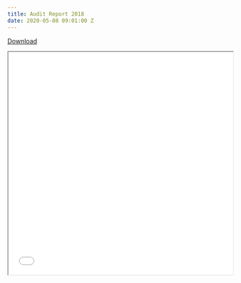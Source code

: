 ```yaml
---
title: Audit Report 2018
date: 2020-05-08 09:01:00 Z
---
```


<a class="btn" href="/uploads/Audit-Report-2018.pdf">Download</a><br>
<iframe src="/uploads/Audit-Report-2018.pdf" width="100%" height="500px">
</iframe>